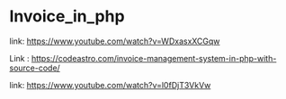 # Invoice_in_php

link:  https://www.youtube.com/watch?v=WDxasxXCGqw

Link : https://codeastro.com/invoice-management-system-in-php-with-source-code/

link:  https://www.youtube.com/watch?v=l0fDjT3VkVw
